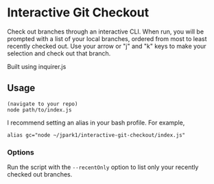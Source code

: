 # Interactive Git Checkout

Check out branches through an interactive CLI. When run, you will be prompted with a list of your local branches, ordered from most to least recently checked out. Use your arrow or "j" and "k" keys to make your selection and check out that branch.

Built using inquirer.js

## Usage

```
(navigate to your repo)
node path/to/index.js
```

I recommend setting an alias in your bash profile. For example,

```
alias gc="node ~/jpark1/interactive-git-checkout/index.js"
```

### Options

Run the script with the `--recentOnly` option to list only your recently checked out branches.

